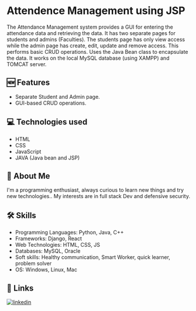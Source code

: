 # Attendence Management using JSP

The Attendance Management system provides a GUI for entering the attendance data and retrieving the data. It has two separate pages for students and admins (Faculties).
The students page has only view access while the admin page has create, edit, update and remove access. 
This performs basic CRUD operations. Uses the Java Bean class to encapsulate the data. It works on the local MySQL database (using XAMPP) and TOMCAT server.

## 🆕 Features

- Separate Student and Admin page.
- GUI-based CRUD operations.

## 💻 Technologies used

- HTML
- CSS
- JavaScript
- JAVA (Java bean  and JSP)


## 🚀 About Me

I'm a programming enthusiast, always curious to learn new things and try new technologies.. My interests are in full stack Dev and defensive security. 

## 🛠 Skills

- Programming Languages: Python, Java, C++
- Frameworks: Django, React
- Web Technologies: HTML, CSS, JS
- Databases: MySQL, Oracle
- Soft skills: Healthy communication, Smart Worker, quick learner, problem solver
- OS: Windows, Linux, Mac

## 🔗 Links

[![linkedin](https://img.shields.io/badge/linkedin-0A66C2?style=for-the-badge&logo=linkedin&logoColor=white)](https://www.linkedin.com/in/this-darshiii/)

